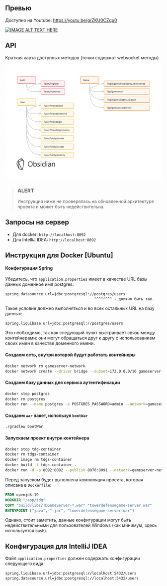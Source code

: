 ## Превью
Доступно на Youtube: https://youtu.be/grZKU0CZgu0

[![IMAGE ALT TEXT HERE](https://img.youtube.com/vi/grZKU0CZgu0/0.jpg)](https://youtu.be/grZKU0CZgu0)

## API
Краткая карта доступных методов (точки содержат websocket методы)

![endpoint-map.png](readme.src%2Fendpoint-map.png)

> ### ALERT
> Инструкция ниже не проверялась на обновленной архитектуре проекта и может быть недействительна.

## Запросы на сервер

- Для docker: `http://localhost:8092`
- Для IntelliJ IDEA: `http://localhost:8092`

## Инструкция для Docker [Ubuntu]
#### Конфигурация Spring
Убедитесь, что `application.properties` имеет в качестве URL базы данных
доменное имя postgres:
```properties
spring.datasource.url=jdbc:postgresql://postgres/users
                                        ^^^^^^^^ - должно быть так.
```
Такое условие должно выполняться и во всех остальных URL на базу данных:
```properties
spring.liquibase.url=jdbc:postgresql://postgres/users
```
Это необходимо, так как следующий пункт выстраивает связь между контейнерами: они
могут обращаться друг к другу с использованием своих имен в качестве
доменного имени.

#### Создаем сеть, внутри которой будут работать контейнеры
```bash
docker network rm gameserver-network
docker network create --driver bridge --subnet=172.0.0.0/16 gameserver-network
```

#### Создаем базу данных для сервиса аутентификации
```bash
docker stop postgres
docker rm postgres
docker run --name postgres -e POSTGRES_PASSWORD=admin --network=gameserver-network -e POSTGRES_DB=users -e POSTGRES_USER=admin -e POSTGRES_INITDB_ARGS="-E UTF8" -d -p 5432:5432 postgres
```

#### Создаем `war` пакет, используя `bootWar`
```bash
./gradlew bootWar
```

#### Запускаем проект внутри контейнера
```bash
docker stop tdg-container
docker rm tdgs-container
docker image rm tdgs-container
docker build -t tdgs-container .
docker run -d -p 8092:8092 --publish 8076:8091 --network=gameserver-network --name tdgs-container -d tdgs-container
```
Перед запуском будет выполнена компиляция проекта, которая описана в `Dockerfile`:
```dockerfile
FROM openjdk:19
WORKDIR "/app/tdg"
COPY "build/libs/TDGameServer-*.war" "towerdefensegame-server.war"
ENTRYPOINT ["java", "-jar", "towerdefensegame-server.war"]
```

Однако, стоит заметить, данные конфигурации могут быть недействительными для пользователей
Windows (как минимум, здесь используется `bash`).

## Конфигурация для IntelliJ IDEA
Файл `application.properties` должен содержать конфигурации следующего вида:
```properties
spring.liquibase.url=jdbc:postgresql://localhost:5432/users
spring.datasource.url=jdbc:postgresql://localhost:5432/users
```
